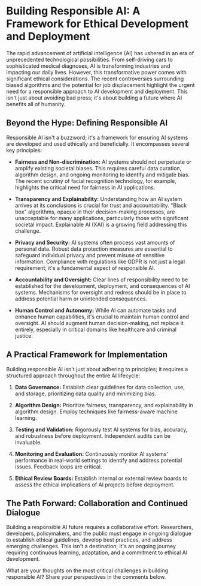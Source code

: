 # Building Responsible AI: A Framework for Ethical Development and Deployment

The rapid advancement of artificial intelligence (AI) has ushered in an era of unprecedented technological possibilities. From self-driving cars to sophisticated medical diagnoses, AI is transforming industries and impacting our daily lives.  However, this transformative power comes with significant ethical considerations.  The recent controversies surrounding biased algorithms and the potential for job displacement highlight the urgent need for a responsible approach to AI development and deployment.  This isn't just about avoiding bad press; it's about building a future where AI benefits all of humanity.

##  Beyond the Hype: Defining Responsible AI

Responsible AI isn't a buzzword; it's a framework for ensuring AI systems are developed and used ethically and beneficially.  It encompasses several key principles:

* **Fairness and Non-discrimination:**  AI systems should not perpetuate or amplify existing societal biases.  This requires careful data curation, algorithm design, and ongoing monitoring to identify and mitigate bias.  The recent scrutiny of facial recognition technology, for example, highlights the critical need for fairness in AI applications.

* **Transparency and Explainability:** Understanding how an AI system arrives at its conclusions is crucial for trust and accountability.  "Black box" algorithms, opaque in their decision-making processes, are unacceptable for many applications, particularly those with significant societal impact.  Explainable AI (XAI) is a growing field addressing this challenge.

* **Privacy and Security:**  AI systems often process vast amounts of personal data.  Robust data protection measures are essential to safeguard individual privacy and prevent misuse of sensitive information.  Compliance with regulations like GDPR is not just a legal requirement; it's a fundamental aspect of responsible AI.

* **Accountability and Oversight:**  Clear lines of responsibility need to be established for the development, deployment, and consequences of AI systems.  Mechanisms for oversight and redress should be in place to address potential harm or unintended consequences.

* **Human Control and Autonomy:**  While AI can automate tasks and enhance human capabilities, it's crucial to maintain human control and oversight.  AI should augment human decision-making, not replace it entirely, especially in critical domains like healthcare and criminal justice.

##  A Practical Framework for Implementation

Building responsible AI isn't just about adhering to principles; it requires a structured approach throughout the entire AI lifecycle:

1. **Data Governance:**  Establish clear guidelines for data collection, use, and storage, prioritizing data quality and minimizing bias.

2. **Algorithm Design:**  Prioritize fairness, transparency, and explainability in algorithm design.  Employ techniques like fairness-aware machine learning.

3. **Testing and Validation:**  Rigorously test AI systems for bias, accuracy, and robustness before deployment.  Independent audits can be invaluable.

4. **Monitoring and Evaluation:**  Continuously monitor AI systems' performance in real-world settings to identify and address potential issues.  Feedback loops are critical.

5. **Ethical Review Boards:**  Establish internal or external review boards to assess the ethical implications of AI projects before deployment.


## The Path Forward: Collaboration and Continued Dialogue

Building a responsible AI future requires a collaborative effort.  Researchers, developers, policymakers, and the public must engage in ongoing dialogue to establish ethical guidelines, develop best practices, and address emerging challenges.  This isn't a destination; it's an ongoing journey requiring continuous learning, adaptation, and a commitment to ethical AI development.


What are your thoughts on the most critical challenges in building responsible AI? Share your perspectives in the comments below.

